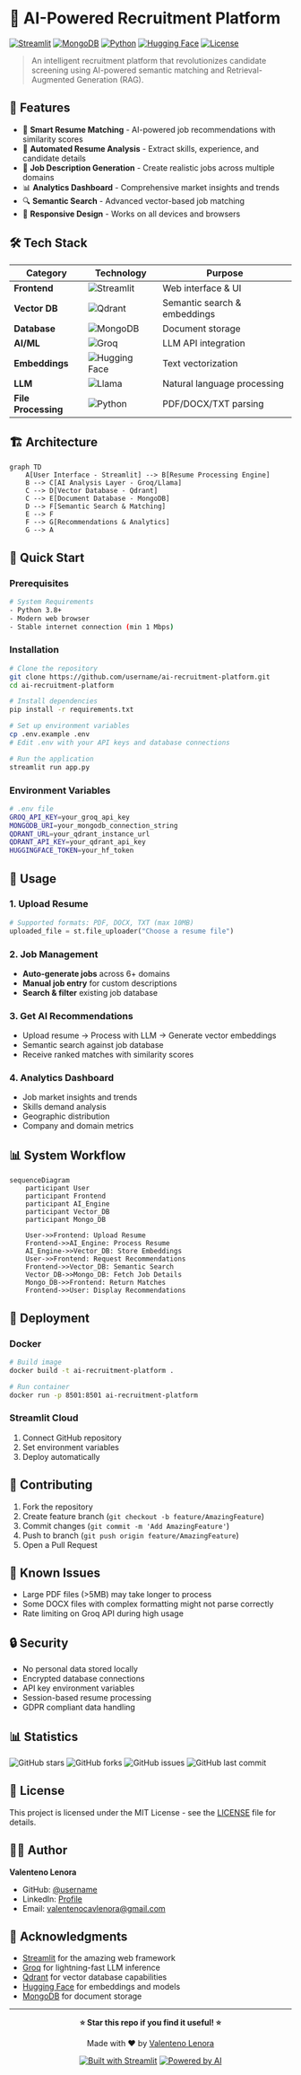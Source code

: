 # 🤖 AI-Powered Recruitment Platform

[![Streamlit](https://img.shields.io/badge/Streamlit-FF4B4B?style=for-the-badge&logo=streamlit&logoColor=white)](https://streamlit.io/)
[![MongoDB](https://img.shields.io/badge/MongoDB-4EA94B?style=for-the-badge&logo=mongodb&logoColor=white)](https://www.mongodb.com/)
[![Python](https://img.shields.io/badge/Python-3776AB?style=for-the-badge&logo=python&logoColor=white)](https://python.org)
[![Hugging Face](https://img.shields.io/badge/🤗%20Hugging%20Face-FFD21E?style=for-the-badge)](https://huggingface.co/)
[![License](https://img.shields.io/badge/License-MIT-blue?style=for-the-badge)](LICENSE)

> An intelligent recruitment platform that revolutionizes candidate screening using AI-powered semantic matching and Retrieval-Augmented Generation (RAG).

## 🎯 Features

- 🚀 **Smart Resume Matching** - AI-powered job recommendations with similarity scores
- 📄 **Automated Resume Analysis** - Extract skills, experience, and candidate details  
- 🏢 **Job Description Generation** - Create realistic jobs across multiple domains
- 📊 **Analytics Dashboard** - Comprehensive market insights and trends
- 🔍 **Semantic Search** - Advanced vector-based job matching
- 📱 **Responsive Design** - Works on all devices and browsers

## 🛠️ Tech Stack

| **Category** | **Technology** | **Purpose** |
|--------------|----------------|-------------|
| **Frontend** | ![Streamlit](https://img.shields.io/badge/Streamlit-FF4B4B?style=flat&logo=streamlit&logoColor=white) | Web interface & UI |
| **Vector DB** | ![Qdrant](https://img.shields.io/badge/Qdrant-DC244C?style=flat&logo=qdrant&logoColor=white) | Semantic search & embeddings |
| **Database** | ![MongoDB](https://img.shields.io/badge/MongoDB-4EA94B?style=flat&logo=mongodb&logoColor=white) | Document storage |
| **AI/ML** | ![Groq](https://img.shields.io/badge/Groq-F55036?style=flat) | LLM API integration |
| **Embeddings** | ![Hugging Face](https://img.shields.io/badge/🤗%20HF-FFD21E?style=flat) | Text vectorization |
| **LLM** | ![Llama](https://img.shields.io/badge/Llama-0467DF?style=flat) | Natural language processing |
| **File Processing** | ![Python](https://img.shields.io/badge/Python-3776AB?style=flat&logo=python&logoColor=white) | PDF/DOCX/TXT parsing |

## 🏗️ Architecture

```mermaid
graph TD
    A[User Interface - Streamlit] --> B[Resume Processing Engine]
    B --> C[AI Analysis Layer - Groq/Llama]
    C --> D[Vector Database - Qdrant]
    C --> E[Document Database - MongoDB]
    D --> F[Semantic Search & Matching]
    E --> F
    F --> G[Recommendations & Analytics]
    G --> A
```

## 🚀 Quick Start

### Prerequisites

```bash
# System Requirements
- Python 3.8+
- Modern web browser
- Stable internet connection (min 1 Mbps)
```

### Installation

```bash
# Clone the repository
git clone https://github.com/username/ai-recruitment-platform.git
cd ai-recruitment-platform

# Install dependencies
pip install -r requirements.txt

# Set up environment variables
cp .env.example .env
# Edit .env with your API keys and database connections

# Run the application
streamlit run app.py
```

### Environment Variables

```bash
# .env file
GROQ_API_KEY=your_groq_api_key
MONGODB_URI=your_mongodb_connection_string
QDRANT_URL=your_qdrant_instance_url
QDRANT_API_KEY=your_qdrant_api_key
HUGGINGFACE_TOKEN=your_hf_token
```

## 📖 Usage

### 1. Upload Resume
```python
# Supported formats: PDF, DOCX, TXT (max 10MB)
uploaded_file = st.file_uploader("Choose a resume file")
```

### 2. Job Management
- **Auto-generate jobs** across 6+ domains
- **Manual job entry** for custom descriptions  
- **Search & filter** existing job database

### 3. Get AI Recommendations
- Upload resume → Process with LLM → Generate vector embeddings
- Semantic search against job database
- Receive ranked matches with similarity scores

### 4. Analytics Dashboard
- Job market insights and trends
- Skills demand analysis
- Geographic distribution
- Company and domain metrics

## 📊 System Workflow

```mermaid
sequenceDiagram
    participant User
    participant Frontend
    participant AI_Engine
    participant Vector_DB
    participant Mongo_DB
    
    User->>Frontend: Upload Resume
    Frontend->>AI_Engine: Process Resume
    AI_Engine->>Vector_DB: Store Embeddings
    User->>Frontend: Request Recommendations
    Frontend->>Vector_DB: Semantic Search
    Vector_DB->>Mongo_DB: Fetch Job Details
    Mongo_DB->>Frontend: Return Matches
    Frontend->>User: Display Recommendations
```

## 🚀 Deployment

### Docker
```bash
# Build image
docker build -t ai-recruitment-platform .

# Run container
docker run -p 8501:8501 ai-recruitment-platform
```

### Streamlit Cloud
1. Connect GitHub repository
2. Set environment variables
3. Deploy automatically

## 🤝 Contributing

1. Fork the repository
2. Create feature branch (`git checkout -b feature/AmazingFeature`)
3. Commit changes (`git commit -m 'Add AmazingFeature'`)
4. Push to branch (`git push origin feature/AmazingFeature`)
5. Open a Pull Request

## 🐛 Known Issues

- Large PDF files (>5MB) may take longer to process
- Some DOCX files with complex formatting might not parse correctly
- Rate limiting on Groq API during high usage

## 🔒 Security

- No personal data stored locally
- Encrypted database connections
- API key environment variables
- Session-based resume processing
- GDPR compliant data handling

## 📊 Statistics

![GitHub stars](https://img.shields.io/github/stars/username/ai-recruitment-platform?style=social)
![GitHub forks](https://img.shields.io/github/forks/username/ai-recruitment-platform?style=social)
![GitHub issues](https://img.shields.io/github/issues/username/ai-recruitment-platform)
![GitHub last commit](https://img.shields.io/github/last-commit/username/ai-recruitment-platform)

## 📜 License

This project is licensed under the MIT License - see the [LICENSE](LICENSE) file for details.

## 👨‍💻 Author

**Valenteno Lenora**
- GitHub: [@username](https://github.com/Nightking-v)
- LinkedIn: [Profile](https://linkedin.com/in/valentenolenora)
- Email: valentenocavlenora@gmail.com

## 🙏 Acknowledgments

- [Streamlit](https://streamlit.io/) for the amazing web framework
- [Groq](https://groq.com/) for lightning-fast LLM inference
- [Qdrant](https://qdrant.tech/) for vector database capabilities
- [Hugging Face](https://huggingface.co/) for embeddings and models
- [MongoDB](https://www.mongodb.com/) for document storage

---

<div align="center">

**⭐ Star this repo if you find it useful! ⭐**

Made with ❤️ by [Valenteno Lenora](https://github.com/Nightking-v)

[![Built with Streamlit](https://img.shields.io/badge/Built%20with-Streamlit-FF4B4B?style=flat&logo=streamlit)](https://streamlit.io/)
[![Powered by AI](https://img.shields.io/badge/Powered%20by-AI-00D4AA?style=flat)](https://github.com/username/ai-recruitment-platform)

</div>